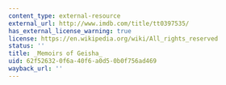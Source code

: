```yaml
---
content_type: external-resource
external_url: http://www.imdb.com/title/tt0397535/
has_external_license_warning: true
license: https://en.wikipedia.org/wiki/All_rights_reserved
status: ''
title: _Memoirs of Geisha_
uid: 62f52632-0f6a-40f6-a0d5-0b0f756ad469
wayback_url: ''
---
```

